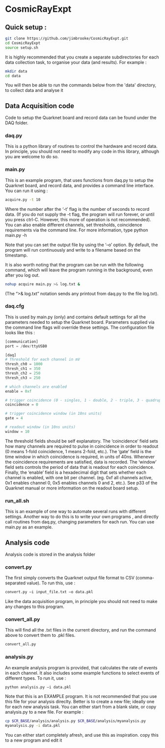 # CosmicRayExpt

## Quick setup :

```bash
git clone https://github.com/jimbrooke/CosmicRayExpt.git
cd CosmicRayExpt
source setup.sh
```

It is highly recommended that you create a separate subdirectories for each data collection task, to organise your data (and results).  For example : 
```bash
mkdir data
cd data
```

You will then be able to run the commands below from the 'data' directory, to collect data and analyse it 

## Data Acquisition code
Code to setup the Quarknet board and record data can be found under the DAQ folder.

### daq.py
This is a python library of routines to control the hardware and record data.  In principle, you should not need to modify any code in this library, although you are welcome to do so.

### main.py
This is an example program, that uses functions from daq.py to setup the Quarknet board, and record data, and provides a command line interface.  You can run it using :
```bash
acquire.py -t 10
```
Where the number after the ‘-t’ flag is the number of seconds to record data.  (If you do not supply the -t flag, the program will run forever, or until you press ctrl-C.  However, this more of operation is not recommended).  You can also enable different channels, set thresholds, coincidence requirements via the command line.  For more information, type
python main.py -h

Note that you can set the output file by using the ‘–o’ option.  By default, the program will run continuously and write to a filename based on the timestamp.

It is also worth noting that the program can be run with the following command, which will leave the program running in the background, even after you log out.
```bash
nohup acquire main.py >& log.txt &
```
(The “>& log.txt” notation sends any printout from daq.py to the file log.txt).

### daq.cfg
This is used by main.py (only) and contains default settings for all the parameters needed to setup the Quarknet board.  Parameters supplied via the command line flags will override these settings.  The configuration file looks like this :
```python
[communication]
port = /dev/ttyUSB0

[daq]
# Threshold for each channel in mV
thresh_ch0 = 1000
thresh_ch1 = 350
thresh_ch2 = 250
thresh_ch3 = 250

# which channels are enabled
enable = 0xf

# trigger coincidence (0 - singles, 1 - double, 2 - triple, 3 - quadruple)
coincidence = 0

# trigger coincidence window (in 10ns units)
gate = 4

# readout window (in 10ns units)
window = 10
```

The threshold fields should be self explanatory.  The ‘coincidence’ field sets how many channels are required to pulse in coincidence in order to readout (0 means 1-fold coincidence, 1 means 2-fold, etc.).  The ‘gate’ field is the time window in which coincidence is required, in units of 40ns.  Whenever the coincidence requirements are satisfied, data is recorded.  The ‘window’ field sets controls the period of data that is readout for each coincidence.  Finally, the ‘enable’ field is a hexadecimal digit that sets whether each channel is enabled, with one bit per channel.  (eg. 0xf all channels active, 0x1 enables channel 0, 0x5 enables channels 0 and 2, etc.).  See p33 of the Quarknet manual or more information on the readout board setup.

### run_all.sh
This is an example of one way to automate several runs with different settings.  Another way to do this is to write your own programs , and directly call routines from daq.py, changing parameters for each run.  You can use main.py as an example. 


## Analysis code

Analysis code is stored in the analysis folder

### convert.py
The first simply converts the Quarknet output file format to CSV (comma-separated value). To run this, use :
```bash
convert.py –i input_file.txt –o data.pkl 
```
Like the data acquisition program, in principle you should not need to make any changes to this program.

### convert_all.py
This will find all the .txt files in the current directory, and run the command above to convert them to .pkl files.
```bash
convert_all.py 
```

### analysis.py
An example analysis program is provided, that calculates the rate of events in each channel.  It also includes some example functions to select events of different types.  To run it, use :
```bash
python analysis.py –i data.pkl
```

Note that this is an EXAMPLE program.  It is not recommended that you use this file for your analysis direclty.  Better is to create a new file; ideally one for each new analysis task.  You can either start from a blank slate, or copy analysis.py to a new file.  For example :
```bash
cp $CR_BASE/analysis/analysis.py $CR_BASE/analysis/myanalysis.py
myanalysis.py -i data.pkl
```

You can either start completely afresh, and use this as inspiration.  copy this to a new program and edit it
